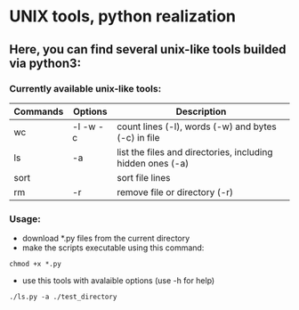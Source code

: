 # UNIX tools, python realization

## Here, you can find several unix-like tools builded via python3:

### Currently available unix-like tools:

Commands | Options | Description
------------ | ------------- | -------------
wc | -l -w -c | count lines (-l), words (-w) and bytes (-c) in file
ls | -a | list the files and directories, including hidden ones (-a)
sort | | sort file lines
rm | -r | remove file or directory (-r)


### Usage:
- download *.py files from the current directory
- make the scripts executable using this command:
```
chmod +x *.py
```
- use this tools with avalaible options (use -h for help)
```
./ls.py -a ./test_directory
```
